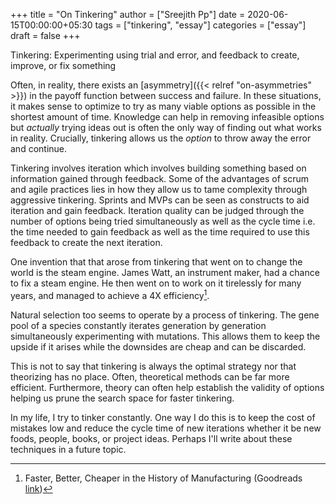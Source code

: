 +++
title = "On Tinkering"
author = ["Sreejith Pp"]
date = 2020-06-15T00:00:00+05:30
tags = ["tinkering", "essay"]
categories = ["essay"]
draft = false
+++

Tinkering: Experimenting using trial and error, and feedback to create, improve, or fix something

Often, in reality, there exists an [asymmetry]({{< relref "on-asymmetries" >}}) in the payoff function between success and failure. In these situations, it makes sense to optimize to try as many viable options as possible in the shortest amount of time. Knowledge can help in removing infeasible options but _actually_ trying ideas out is often the only way of finding out what works in reality. Crucially, tinkering allows us the _option_ to throw away the error and continue.

Tinkering involves iteration which involves building something based on information gained through feedback. Some of the advantages of scrum and agile practices lies in how they allow us to tame complexity through aggressive tinkering. Sprints and MVPs can be seen as constructs to aid iteration and gain feedback. Iteration quality can be judged through the number of options being tried simultaneously as well as the cycle time i.e. the time needed to gain feedback as well as the time required to use this feedback to create the next iteration.

One invention that that arose from tinkering that went on to change the world is the steam engine. James Watt, an instrument maker, had a chance to fix a steam engine. He then went on to work on it tirelessly for many years, and managed to achieve a 4X efficiency[^fn:1].

Natural selection too seems to operate by a process of tinkering. The gene pool of a species constantly iterates generation by generation simultaneously experimenting with mutations. This allows them to keep the upside if it arises while the downsides are cheap and can be discarded.

This is not to say that tinkering is always the optimal strategy nor that theorizing has no place. Often, theoretical methods can be far more efficient. Furthermore, theory can often help establish the validity of options helping us prune the search space for faster tinkering.

In my life, I try to tinker constantly. One way I do this is to keep the cost of mistakes low and reduce the cycle time of new iterations whether it be new foods, people, books, or project ideas. Perhaps I'll write about these techniques in a future topic.

[^fn:1]: Faster, Better, Cheaper in the History of Manufacturing (Goodreads [link](https://www.goodreads.com/book/show/29527358-faster-better-cheaper-in-the-history-of-manufacturing))

